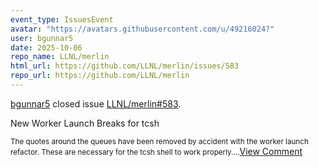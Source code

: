 ```yaml
---
event_type: IssuesEvent
avatar: "https://avatars.githubusercontent.com/u/49216024?"
user: bgunnar5
date: 2025-10-06
repo_name: LLNL/merlin
html_url: https://github.com/LLNL/merlin/issues/583
repo_url: https://github.com/LLNL/merlin
---
```


<a href='https://github.com/bgunnar5' target='_blank'>bgunnar5</a> closed issue <a href='https://github.com/LLNL/merlin/issues/583' target='_blank'>LLNL/merlin#583</a>.

<p>New Worker Launch Breaks for tcsh</p><small>The quotes around the queues have been removed by accident with the worker launch refactor. These are necessary for the tcsh shell to work properly....</small><a href='https://github.com/LLNL/merlin/issues/583' target='_blank'>View Comment</a>